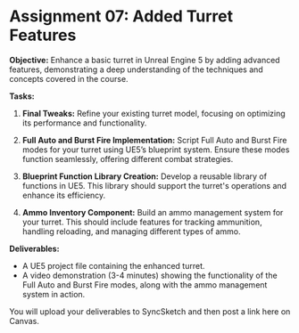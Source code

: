 # Assignment 07: Added Turret Features

<p><strong>Objective:</strong> Enhance a basic turret in Unreal Engine 5 by adding advanced features, demonstrating a deep understanding of the techniques and concepts covered in the course.</p>
<p><strong>Tasks:</strong></p>
<ol>
<li>
<p><strong>Final Tweaks:</strong> Refine your existing turret model, focusing on optimizing its performance and functionality.</p>
</li>
<li>
<p><strong>Full Auto and Burst Fire Implementation:</strong> Script Full Auto and Burst Fire modes for your turret using UE5’s blueprint system. Ensure these modes function seamlessly, offering different combat strategies.</p>
</li>
<li>
<p><strong>Blueprint Function Library Creation:</strong> Develop a reusable library of functions in UE5. This library should support the turret's operations and enhance its efficiency.</p>
</li>
<li>
<p><strong>Ammo Inventory Component:</strong> Build an ammo management system for your turret. This should include features for tracking ammunition, handling reloading, and managing different types of ammo.</p>
</li>
</ol>
<p><strong>Deliverables:</strong></p>
<ul>
<li>A UE5 project file containing the enhanced turret.</li>
<li>A video demonstration (3-4 minutes) showing the functionality of the Full Auto and Burst Fire modes, along with the ammo management system in action.</li>
</ul>
<p>You will upload your deliverables to SyncSketch and then post a link here on Canvas.</p>